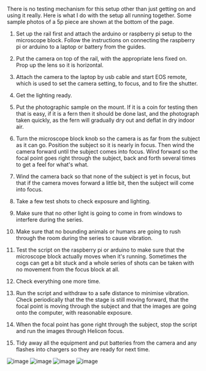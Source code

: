 There is no testing mechanism for this setup other than just getting on and using it really. Here is what I do with the setup all running together. Some sample photos of a 5p piece are shown at the bottom of the page. 

1) Set up the rail first and attach the arduino or raspberry pi setup to the microscope block. Follow the instructions on connecting the raspberry pi or arduino to a laptop or battery from the guides. 

2) Put the camera on top of the rail, with the appropriate lens fixed on. Prop up the lens so it is horizontal. 

3) Attach the camera to the laptop by usb cable and start EOS remote, which is used to set the camera setting, to focus, and to fire the shutter. 

4) Get the lighting ready.

5) Put the photographic sample on the mount. If it is a coin for testing then that is easy, if it is a fern then it should be done last, and the photograph taken quickly, as the fern will gradually dry out and deflat in dry indoor air. 

6) Turn the microscope block knob so the camera is as far from the subject as it can go. Position the subject so it is nearly in focus. Then wind the camera forward until the subject comes into focus. Wind forward so the focal point goes right through the subject, back and forth several times to get a feel for what's what. 

7) Wind the camera back so that none of the subject is yet in focus, but that if the camera moves forward a little bit, then the subject will come into focus. 

8) Take a few test shots to check exposure and lighting. 

9) Make sure that no other light is going to come in from windows to interfere during the series. 

10) Make sure that no bounding animals or humans are going to rush through the room during the series to cause vibration. 

11) Test the script on the raspberry pi or arduino to make sure that the microscope block actually moves when it's running. Sometimes the cogs can get a bit stuck and a whole series of shots can be taken with no movement from the focus block at all. 

12) Check everything one more time. 

13) Run the script and withdraw to a safe distance to minimise vibration. Check periodically that the the stage is still moving forward, that the focal point is moving through the subject and that the images are going onto the computer, with reasonable exposure. 

14) When the focal point has gone right through the subject, stop the script and run the images through Helicon focus. 

15) Tidy away all the equipment and put batteries from the camera and any flashes into chargers so they are ready for next time. 


<img src="images/stack1.jpg" alt="image"/>
<img src="images/stack2.jpg" alt="image"/>
<img src="images/IMG_0139.jpg" alt="image"/>
<img src="images/IMG_0858.JPG" alt="image"/>


